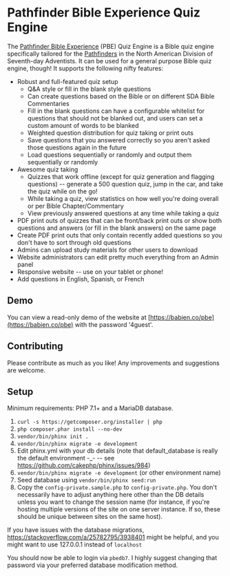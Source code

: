 # Pathfinder Bible Experience Quiz Engine

The [Pathfinder Bible Experience](http://www.pathfindersonline.org/pathfinder-bible-experience) (PBE) Quiz Engine is a Bible quiz engine specifically tailored for the [Pathfinders](http://www.pathfindersonline.org/) in the North American Division of Seventh-day Adventists. It can be used for a general purpose Bible quiz engine, though! It supports the following nifty features:

* Robust and full-featured quiz setup
    * Q&A style or fill in the blank style questions
    * Can create questions based on the Bible or on different SDA Bible Commentaries
    * Fill in the blank questions can have a configurable whitelist for questions that should not be blanked out, and users can set a custom amount of words to be blanked
    * Weighted question distribution for quiz taking or print outs
    * Save questions that you answered correctly so you aren't asked those questions again in the future
    * Load questions sequentially or randomly and output them sequentially or randomly
* Awesome quiz taking
    * Quizzes that work offline (except for quiz generation and flagging questions) -- generate a 500 question quiz, jump in the car, and take the quiz while on the go! 
    * While taking a quiz, view statistics on how well you're doing overall or per Bible Chapter/Commentary
    * View previously answered questions at any time while taking a quiz
* PDF print outs of quizzes that can be front/back print outs or show both questions and answers (or fill in the blank answers) on the same page
* Create PDF print outs that only contain recently added questions so you don't have to sort through old questions 
* Admins can upload study materials for other users to download
* Website administrators can edit pretty much everything from an Admin panel
* Responsive website -- use on your tablet or phone!
* Add questions in English, Spanish, or French

## Demo

You can view a read-only demo of the website at [https://babien.co/pbe](https://babien.co/pbe) with the password '4guest'.

## Contributing

Please contribute as much as you like! Any improvements and suggestions are welcome.

## Setup

Minimum requirements: PHP 7.1+ and a MariaDB database.

1. `curl -s https://getcomposer.org/installer | php`
2. `php composer.phar install --no-dev`
3. `vendor/bin/phinx init .`
4. `vendor/bin/phinx migrate -e development`
5. Edit phinx.yml with your db details (note that default_database is really the default environment -_- -- see https://github.com/cakephp/phinx/issues/984)
6. `vendor/bin/phinx migrate -e development` (or other environment name)
7. Seed database using `vendor/bin/phinx seed:run`
8. Copy the `config-private.sample.php` to `config-private.php`. You don't necessarily have to adjust anything here other than the DB details unless you want to change the session name (for instance, if you're hosting multiple versions of the site on one server instance. If so, these should be unique between sites on the same host).

If you have issues with the database migrations, https://stackoverflow.com/a/25782795/3938401 might be helpful, and you might want to use 127.0.0.1 instead of `localhost`

You should now be able to login via `pbedb7`. I highly suggest changing that password via your preferred database modification method.
